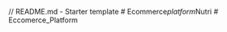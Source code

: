 // README.md - Starter template
#   E c o m m e r c e _ p l a t f o r m _ N u t r i  
 #   E c c o m e r c e _ P l a t f o r m  
 